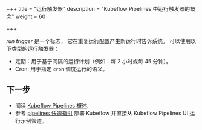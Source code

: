 +++
title = "运行触发器"
description = "Kubeflow Pipelines 中运行触发器的概念"
weight = 60
                    
+++

*run trigger* 是一个标志，
它在重复运行配置产生新运行时告诉系统。
可以使用以下类型的运行触发器：

* 定期：用于基于间隔的运行计划（例如：每 2 小时或每 45 分钟）。
* Cron: 用于指定 `cron` 调度运行的语义。

## 下一步

* 阅读 [Kubeflow Pipelines 概述](/docs/components/pipelines/introduction/).
* 参考 [pipelines 快速指引](/docs/components/pipelines/overview/quickstart/)
  部署 Kubeflow 并直接从 Kubeflow Pipelines UI 运行示例管道。

